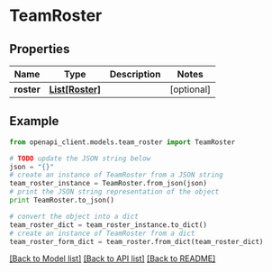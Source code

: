 # TeamRoster


## Properties

Name | Type | Description | Notes
------------ | ------------- | ------------- | -------------
**roster** | [**List[Roster]**](Roster.md) |  | [optional] 

## Example

```python
from openapi_client.models.team_roster import TeamRoster

# TODO update the JSON string below
json = "{}"
# create an instance of TeamRoster from a JSON string
team_roster_instance = TeamRoster.from_json(json)
# print the JSON string representation of the object
print TeamRoster.to_json()

# convert the object into a dict
team_roster_dict = team_roster_instance.to_dict()
# create an instance of TeamRoster from a dict
team_roster_form_dict = team_roster.from_dict(team_roster_dict)
```
[[Back to Model list]](../README.md#documentation-for-models) [[Back to API list]](../README.md#documentation-for-api-endpoints) [[Back to README]](../README.md)


